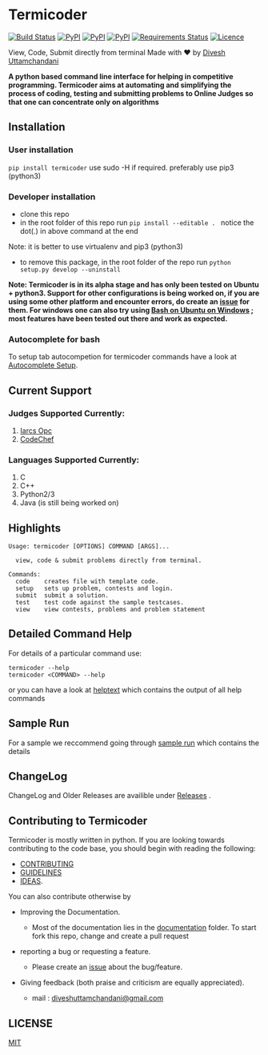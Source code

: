 # Termicoder
[![Build Status](https://travis-ci.org/termicoder/termicoder.svg?branch=master)](https://travis-ci.org/termicoder/termicoder)
[![PyPI](https://img.shields.io/pypi/status/termicoder.svg)](https://pypi.python.org/pypi/termicoder)
[![PyPI](https://img.shields.io/pypi/pyversions/termicoder.svg)](https://pypi.python.org/pypi/termicoder)
[![PyPI](https://img.shields.io/pypi/v/termicoder.svg)](https://pypi.python.org/pypi/termicoder)
[![Requirements Status](https://requires.io/github/termicoder/termicoder/requirements.svg?branch=master)](https://requires.io/github/termicoder/termicoder/requirements/?branch=master)
[![Licence](https://img.shields.io/github/license/termicoder/termicoder.svg)](https://github.com/termicoder/termicoder/blob/master/LICENSE.txt)



View, Code, Submit directly from terminal
Made with :heart: by [Divesh Uttamchandani](https://github.com/diveshuttam)

**A python based command line interface for helping in competitive programming.
Termicoder aims at automating and simplifying the process of coding,
testing and submitting problems to Online Judges so that
 one can concentrate only on algorithms**

## Installation

### User installation
`pip install termicoder`
use sudo -H if required. preferably use pip3 (python3)

### Developer installation
- clone this repo
- in the root folder of this repo run
`pip install --editable . `
notice the dot(.) in above command at the end

Note: it is better to use virtualenv and pip3 (python3)

- to remove this package, in the root folder of the repo run
`python setup.py develop --uninstall`

**Note: Termicoder is in its alpha stage and has only been tested on Ubuntu + python3. Support for other configurations is being worked on, if you are using some other platform and encounter errors, do create an [issue](https://github.com/diveshuttam/termicoder/issues) for them. For windows one can also try using [Bash on Ubuntu on Windows](https://msdn.microsoft.com/en-us/commandline/wsl/about) ; most features have been tested out there and work as expected.**


### Autocomplete for bash
To setup tab autocompetion for termicoder commands have a look at
[Autocomplete Setup](documentation/autocomplete.md).

## Current Support

### Judges Supported Currently:
1. [Iarcs Opc](http://opc.iarcs.org.in/index.php/)
2. [CodeChef](http://www.codechef.com)

### Languages Supported Currently:
1. C
2. C++
3. Python2/3
4. Java (is still being worked on)

## Highlights
```
Usage: termicoder [OPTIONS] COMMAND [ARGS]...

  view, code & submit problems directly from terminal.

Commands:
  code    creates file with template code.
  setup   sets up problem, contests and login.
  submit  submit a solution.
  test    test code against the sample testcases.
  view    view contests, problems and problem statement
```

## Detailed Command Help
For details of a particular command use:

```
termicoder --help
termicoder <COMMAND> --help
```

or you can have a look at [helptext](documentation/helptext.md)
which contains the output of all help commands

## Sample Run
For a sample we reccommend going through
[sample run](documentation/samplerun.md) which contains the details

## ChangeLog
ChangeLog and Older Releases are availible under [Releases](https://github.com/termicoder/termicoder/releases) .

## Contributing to Termicoder
Termicoder is mostly written in python.
If you are looking towards contributing to the code base,
you should begin with reading the following:
- [CONTRIBUTING](CONTRIBUTING.md)
- [GUIDELINES](documentation/guidelines.md)
- [IDEAS](https://github.com/termicoder/termicoder/blob/master/documentation/ideas.md).

You can also contribute otherwise by
* Improving the Documentation.
  - Most of the documentation lies in the [documentation](https://github.com/termicoder/termicoder/tree/master/documentation) folder. To start fork this repo, change and create a pull request

* reporting a bug or requesting a feature.
  - Please create an [issue](https://github.com/termicoder/termicoder/issues) about the bug/feature.

* Giving feedback (both praise and criticism are equally appreciated).
  - mail : diveshuttamchandani@gmail.com


## LICENSE
[MIT](LICENSE.txt)
